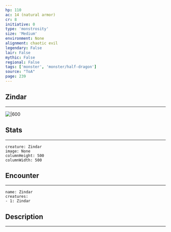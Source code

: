 ```yaml
---
hp: 110
ac: 14 (natural armor)
cr: 8
initiative: 0
type: 'monstrosity'    
size: 'Medium'
environment: None
alignment: chaotic evil
legendary: False
lair: False
mythic: False
regional: False
tags: ['monster', 'monster/half-dragon']
source: "ToA"
page: 239
---
```


## Zindar
---

![|600](D:/Program%20Files/5e.tools/img/bestiary/ToA/Zindar.jpg)

## Stats
---

```statblock
creature: Zindar
image: None
columnHeight: 500
columnWidth: 500
```

## Encounter
---

```encounter-table
name: Zindar
creatures:
- 1: Zindar
```

## Description
---




